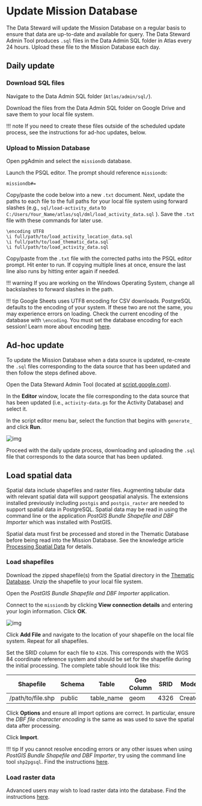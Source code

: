 # Update Mission Database

The Data Steward will update the Mission Database on a regular basis to ensure that data are up-to-date and available for query. The Data Steward Admin Tool produces `.sql` files in the Data Admin SQL folder in Atlas every 24 hours. Upload these file to the Mission Database each day. 

## Daily update

### Download SQL files

Navigate to the Data Admin SQL folder (`Atlas/admin/sql/`).

Download the files from the Data Admin SQL folder on Google Drive and save them to your local file system.

!!! note
    If you need to create these files outside of the scheduled update process, see the instructions for ad-hoc updates, below.

### Upload to Mission Database

Open pgAdmin and select the `missiondb` database.

Launch the PSQL editor. The prompt should reference `missiondb`:	

```
missiondb#=
```

Copy/paste the code below into a new `.txt` document. Next, update the paths to each file to the full paths for your local file system using forward slashes (e.g., `sql/load-activity_data` to `C:/Users/Your_Name/atlas/sql/dml/load_activity_data.sql` ). Save the `.txt` file with these commands for later use.

```
\encoding UTF8
\i full/path/to/load_activity_location_data.sql
\i full/path/to/load_thematic_data.sql
\i full/path/to/load_activity_data.sql
```

Copy/paste from the `.txt` file with the corrected paths into the PSQL editor prompt. Hit enter to run. If copying multiple lines at once, ensure the last line also runs by hitting enter again if needed.

!!! warning
    If you are working on the Windows Operating System, change all backslashes to forward slashes in the path.

!!! tip
    Google Sheets uses UTF8 encoding for CSV downloads. PostgreSQL defaults to the encoding of your system. If these two are not the same, you may experience errors on loading. Check the current encoding of the database with `\encoding`. You must set the database encoding for each session! Learn more about encoding [here](../knowledge/base/encoding.md).

## Ad-hoc update

To update the Mission Database when a data source is updated, re-create the `.sql` files corresponding to the data source that has been updated and then follow the steps defined above.

Open the Data Steward Admin Tool (located at [script.google.com](https://script.google.com/home)).

In the **Editor** window, locate the file corresponding to the data source that has been updated (i.e., `activity-data.gs` for the Activity Database) and select it.

In the script editor menu bar, select the function that begins with `generate_` and click **Run**.

![img](https://storage.googleapis.com/ei-dev-assets/assets/chrome_BJVZTbKuOY.png)

Proceed with the daily update process, downloading and uploading the `.sql` file that corresponds to the data source that has been updated.

## Load spatial data

Spatial data include shapefiles and raster files. Augmenting tabular data with relevant spatial data will support geospatial analysis. The extensions installed previously including `postgis` and `postgis_raster` are needed to support spatial data in PostgreSQL. Spatial data may be read in using the command line or the application *PostGIS Bundle Shapefile and DBF Importer* which was installed with PostGIS. 

Spatial data must first be processed and stored in the Thematic Database before being read into the Mission Database. See the knowledge article [Processing Spatial Data](../knowledge/base/process-spatial-data.md) for details.

### Load shapefiles

Download the zipped shapefile(s) from the Spatial directory in the [Thematic Database](../components/thematic-database.md). Unzip the shapefile to your local file system. 

Open the *PostGIS Bundle Shapefile and DBF Importer* application.

Connect to the `missiondb` by clicking **View connection details** and entering your login information. Click **OK**.

![img](https://storage.googleapis.com/ei-dev-assets/assets/shp2pgsql-gui_5BP85424Xg.png)



Click **Add File** and navigate to the location of your shapefile on the local file system. Repeat for all shapefiles.

Set the SRID column for each file to `4326`. This corresponds with the WGS 84 coordinate reference system and should be set for the shapefile during the initial processing. The complete table should look like this:

| Shapefile | Schema | Table | Geo Column | SRID | Mode | Rm|
| ------------- | ---- | ---- | ---- | ---- | ---- | ---- |
|/path/to/file.shp| public | table_name | geom | 4326 | Create | [ ] |

Click **Options** and ensure all import options are correct. In particular, ensure the *DBF file character encoding* is the same as was used to save the spatial data after processing.

Click **Import**.

!!! tip
    If you cannot resolve encoding errors or any other issues when using *PostGIS Bundle Shapefile and DBF Importer*, try using the command line tool `shp2pgsql`. Find the instructions [here](../usage/update-thematicdb.md#add-spatial-data).

### Load raster data

Advanced users may wish to load raster data into the database. Find the instructions [here](../../knowledge/base/raster2pgsql).